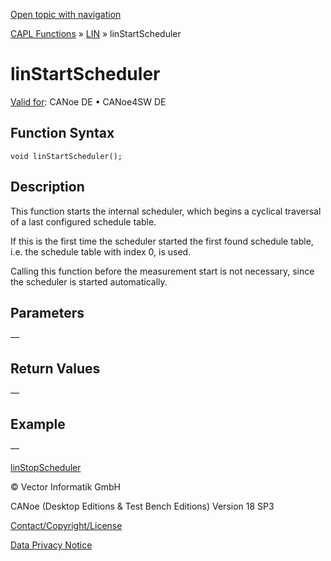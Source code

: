 [Open topic with navigation](../../../../../CANoeDEFamily.htm#Topics/CAPLFunctions/LIN/Functions/CAPLfunctionLINStartScheduler.md)

[CAPL Functions](../../CAPLfunctions.md) » [LIN](../CAPLfunctionsLINOverview.md) » linStartScheduler

# linStartScheduler

[Valid for](../../../Shared/FeatureAvailability.md):  CANoe DE • CANoe4SW DE

## Function Syntax

```plaintext
void linStartScheduler();
```

## Description

This function starts the internal scheduler, which begins a cyclical traversal of a last configured schedule table.

If this is the first time the scheduler started the first found schedule table, i.e. the schedule table with index 0, is used.

Calling this function before the measurement start is not necessary, since the scheduler is started automatically.

## Parameters

—

## Return Values

—

## Example

—

[linStopScheduler](CAPLfunctionLINStopScheduler.md)

© Vector Informatik GmbH

CANoe (Desktop Editions & Test Bench Editions) Version 18 SP3

[Contact/Copyright/License](../../../Shared/ContactCopyrightLicense.md)

[Data Privacy Notice](https://www.vector.com/int/en/company/get-info/privacy-policy/)
